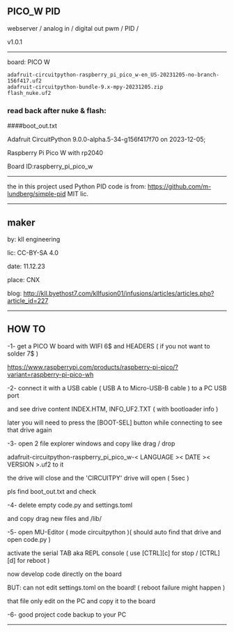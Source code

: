 
## PICO_W PID

webserver / analog in / digital out pwm / PID /

v1.0.1
_______________________________

board: PICO W
```OS: Circuit Python
adafruit-circuitpython-raspberry_pi_pico_w-en_US-20231205-no-branch-156f417.uf2
adafruit-circuitpython-bundle-9.x-mpy-20231205.zip
flash_nuke.uf2
```

### read back after nuke & flash:

####boot_out.txt

Adafruit CircuitPython 9.0.0-alpha.5-34-g156f417f70 on 2023-12-05;
 
Raspberry Pi Pico W with rp2040

Board ID:raspberry_pi_pico_w

______________________________

the in this project used Python PID code is from:
https://github.com/m-lundberg/simple-pid
MIT lic.

_______________________________

## maker

by: kll engineering

lic: CC-BY-SA 4.0

date: 11.12.23

place: CNX

blog: http://kll.byethost7.com/kllfusion01/infusions/articles/articles.php?article_id=227

_______________________________

## HOW TO

-1- get a PICO W board with WIFI 6$ and HEADERS ( if you not want to solder 7$ )

https://www.raspberrypi.com/products/raspberry-pi-pico/?variant=raspberry-pi-pico-wh

-2- connect it with a USB cable ( USB A to Micro-USB-B cable ) to a PC USB port

and see drive content INDEX.HTM, INFO_UF2.TXT ( with bootloader info )

later you will need to press the [BOOT-SEL] button while connecting to see that drive again

-3- open 2 file explorer windows and copy like drag / drop

adafruit-circuitpython-raspberry_pi_pico_w-< LANGUAGE >< DATE >< VERSION >.uf2 to it

the drive will close and the 'CIRCUITPY' drive will open ( 5sec )

pls find boot_out.txt and check

-4- delete empty code.py and settings.toml

and copy drag new files and /lib/ 

-5- open MU-Editor ( mode circuitpython )( should auto find that drive and open code.py )

activate the serial TAB aka REPL console ( use [CTRL][c] for stop / [CTRL][d] for reboot )

now develop code directly on the board

BUT: can not edit settings.toml on the board! ( reboot failure might happen )

that file only edit on the PC and copy it to the board

-6- good project code backup to your PC  

_______________________________
